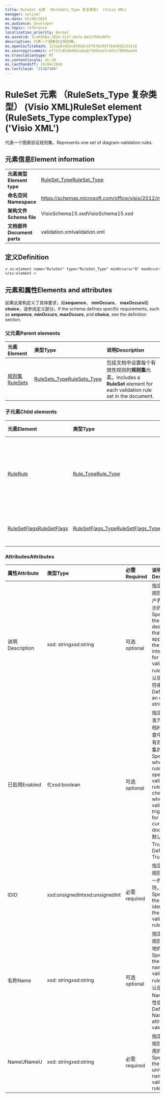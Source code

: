 ```yaml
---
title: RuleSet 元素 （RuleSets_Type 复杂类型） (Visio XML)
manager: soliver
ms.date: 03/09/2015
ms.audience: Developer
ms.topic: reference
localization_priority: Normal
ms.assetid: 5ca63b8a-782e-211f-be7a-8e177b61d8fc
description: 代表一个图表验证规则集。
ms.openlocfilehash: 1231e8cdb3c8781dc47f470c0477b4585b1331c6
ms.sourcegitcommit: ef717c65d8dd41ababffb01eafc443c79950aed4
ms.translationtype: MT
ms.contentlocale: zh-CN
ms.lasthandoff: 10/04/2018
ms.locfileid: "25387389"
---
```

# <a name="ruleset-element-rulesetstype-complextype-visio-xml"></a><span data-ttu-id="2e118-103">RuleSet 元素 （RuleSets_Type 复杂类型） (Visio XML)</span><span class="sxs-lookup"><span data-stu-id="2e118-103">RuleSet element (RuleSets_Type complexType) ('Visio XML')</span></span>

<span data-ttu-id="2e118-104">代表一个图表验证规则集。</span><span class="sxs-lookup"><span data-stu-id="2e118-104">Represents one set of diagram-validation rules.</span></span>
  
## <a name="element-information"></a><span data-ttu-id="2e118-105">元素信息</span><span class="sxs-lookup"><span data-stu-id="2e118-105">Element information</span></span>

|||
|:-----|:-----|
|<span data-ttu-id="2e118-106">**元素类型**</span><span class="sxs-lookup"><span data-stu-id="2e118-106">**Element type**</span></span> <br/> |[<span data-ttu-id="2e118-107">RuleSet_Type</span><span class="sxs-lookup"><span data-stu-id="2e118-107">RuleSet_Type</span></span>](ruleset_type-complextypevisio-xml.md) <br/> |
|<span data-ttu-id="2e118-108">**命名空间**</span><span class="sxs-lookup"><span data-stu-id="2e118-108">**Namespace**</span></span> <br/> |https://schemas.microsoft.com/office/visio/2012/main  <br/> |
|<span data-ttu-id="2e118-109">**架构文件**</span><span class="sxs-lookup"><span data-stu-id="2e118-109">**Schema file**</span></span> <br/> |<span data-ttu-id="2e118-110">VisioSchema15.xsd</span><span class="sxs-lookup"><span data-stu-id="2e118-110">VisioSchema15.xsd</span></span>  <br/> |
|<span data-ttu-id="2e118-111">**文档部件**</span><span class="sxs-lookup"><span data-stu-id="2e118-111">**Document parts**</span></span> <br/> |<span data-ttu-id="2e118-112">validation.xml</span><span class="sxs-lookup"><span data-stu-id="2e118-112">validation.xml</span></span>  <br/> |
   
## <a name="definition"></a><span data-ttu-id="2e118-113">定义</span><span class="sxs-lookup"><span data-stu-id="2e118-113">Definition</span></span>

```XML
< xs:element name="RuleSet" type="RuleSet_Type" minOccurs="0" maxOccurs="unbounded" >
</xs:element >
```

## <a name="elements-and-attributes"></a><span data-ttu-id="2e118-114">元素和属性</span><span class="sxs-lookup"><span data-stu-id="2e118-114">Elements and attributes</span></span>

<span data-ttu-id="2e118-115">如果此架构定义了具体要求，如**sequence**， **minOccurs**、 **maxOccurs**和**choice**，请参阅定义部分。</span><span class="sxs-lookup"><span data-stu-id="2e118-115">If the schema defines specific requirements, such as **sequence**, **minOccurs**, **maxOccurs**, and **choice**, see the definition section.</span></span> 
  
### <a name="parent-elements"></a><span data-ttu-id="2e118-116">父元素</span><span class="sxs-lookup"><span data-stu-id="2e118-116">Parent elements</span></span>

|<span data-ttu-id="2e118-117">**元素**</span><span class="sxs-lookup"><span data-stu-id="2e118-117">**Element**</span></span>|<span data-ttu-id="2e118-118">**类型**</span><span class="sxs-lookup"><span data-stu-id="2e118-118">**Type**</span></span>|<span data-ttu-id="2e118-119">**说明**</span><span class="sxs-lookup"><span data-stu-id="2e118-119">**Description**</span></span>|
|:-----|:-----|:-----|
|[<span data-ttu-id="2e118-120">规则集</span><span class="sxs-lookup"><span data-stu-id="2e118-120">RuleSets</span></span>](rulesets-element-validation_type-complextypevisio-xml.md) <br/> |[<span data-ttu-id="2e118-121">RuleSets_Type</span><span class="sxs-lookup"><span data-stu-id="2e118-121">RuleSets_Type</span></span>](rulesets_type-complextypevisio-xml.md) <br/> |<span data-ttu-id="2e118-122">包括文档中设置每个有效性规则的**规则集**元素。</span><span class="sxs-lookup"><span data-stu-id="2e118-122">Includes a **RuleSet** element for each validation rule set in the document.</span></span>  <br/> |
   
### <a name="child-elements"></a><span data-ttu-id="2e118-123">子元素</span><span class="sxs-lookup"><span data-stu-id="2e118-123">Child elements</span></span>

|<span data-ttu-id="2e118-124">**元素**</span><span class="sxs-lookup"><span data-stu-id="2e118-124">**Element**</span></span>|<span data-ttu-id="2e118-125">**类型**</span><span class="sxs-lookup"><span data-stu-id="2e118-125">**Type**</span></span>|<span data-ttu-id="2e118-126">**说明**</span><span class="sxs-lookup"><span data-stu-id="2e118-126">**Description**</span></span>|
|:-----|:-----|:-----|
|[<span data-ttu-id="2e118-127">Rule</span><span class="sxs-lookup"><span data-stu-id="2e118-127">Rule</span></span>](rule-element-ruleset_type-complextypevisio-xml.md) <br/> |[<span data-ttu-id="2e118-128">Rule_Type</span><span class="sxs-lookup"><span data-stu-id="2e118-128">Rule_Type</span></span>](rule_type-complextypevisio-xml.md) <br/> |<span data-ttu-id="2e118-129">代表图表有效性规则集中的一个有效性规则。</span><span class="sxs-lookup"><span data-stu-id="2e118-129">Represents a single validation rule in a diagram validation rule set.</span></span>  <br/> |
|[<span data-ttu-id="2e118-130">RuleSetFlags</span><span class="sxs-lookup"><span data-stu-id="2e118-130">RuleSetFlags</span></span>](rulesetflags-element-ruleset_type-complextypevisio-xml.md) <br/> |[<span data-ttu-id="2e118-131">RuleSetFlags_Type</span><span class="sxs-lookup"><span data-stu-id="2e118-131">RuleSetFlags_Type</span></span>](rulesetflags_type-complextypevisio-xml.md) <br/> |<span data-ttu-id="2e118-132">指定规则设置属性。</span><span class="sxs-lookup"><span data-stu-id="2e118-132">Specifies rule-set properties.</span></span>  <br/> |
   
### <a name="attributes"></a><span data-ttu-id="2e118-133">Attributes</span><span class="sxs-lookup"><span data-stu-id="2e118-133">Attributes</span></span>

|<span data-ttu-id="2e118-134">**属性**</span><span class="sxs-lookup"><span data-stu-id="2e118-134">**Attribute**</span></span>|<span data-ttu-id="2e118-135">**类型**</span><span class="sxs-lookup"><span data-stu-id="2e118-135">**Type**</span></span>|<span data-ttu-id="2e118-136">**必需**</span><span class="sxs-lookup"><span data-stu-id="2e118-136">**Required**</span></span>|<span data-ttu-id="2e118-137">**说明**</span><span class="sxs-lookup"><span data-stu-id="2e118-137">**Description**</span></span>|<span data-ttu-id="2e118-138">**可能的值**</span><span class="sxs-lookup"><span data-stu-id="2e118-138">**Possible values**</span></span>|
|:-----|:-----|:-----|:-----|:-----|
|<span data-ttu-id="2e118-139">说明</span><span class="sxs-lookup"><span data-stu-id="2e118-139">Description</span></span>  <br/> |<span data-ttu-id="2e118-140">xsd: string</span><span class="sxs-lookup"><span data-stu-id="2e118-140">xsd:string</span></span>  <br/> |<span data-ttu-id="2e118-141">可选</span><span class="sxs-lookup"><span data-stu-id="2e118-141">optional</span></span>  <br/> |<span data-ttu-id="2e118-142">指定在验证规则集的用户界面中显示的说明。</span><span class="sxs-lookup"><span data-stu-id="2e118-142">Specifies the description that appears in the user interface for the validation rule set.</span></span> <span data-ttu-id="2e118-143">默认值为空字符串。</span><span class="sxs-lookup"><span data-stu-id="2e118-143">Default is an empty string.</span></span>  <br/> |<span data-ttu-id="2e118-144">Xsd: string 类型的值。</span><span class="sxs-lookup"><span data-stu-id="2e118-144">Values of the xsd:string type.</span></span>  <br/> |
|<span data-ttu-id="2e118-145">已启用</span><span class="sxs-lookup"><span data-stu-id="2e118-145">Enabled</span></span>  <br/> |<span data-ttu-id="2e118-146">化</span><span class="sxs-lookup"><span data-stu-id="2e118-146">xsd:boolean</span></span>  <br/> |<span data-ttu-id="2e118-147">可选</span><span class="sxs-lookup"><span data-stu-id="2e118-147">optional</span></span>  <br/> |<span data-ttu-id="2e118-148">指定验证触发为当前文档时是否检查中指定的有效性规则集的规则。</span><span class="sxs-lookup"><span data-stu-id="2e118-148">Specifies whether the rules in the specified validation rule set are checked when validation is triggered for the current document.</span></span> <span data-ttu-id="2e118-149">默认值为 True 。</span><span class="sxs-lookup"><span data-stu-id="2e118-149">Default is True.</span></span>  <br/> |<span data-ttu-id="2e118-150">化类型的值。</span><span class="sxs-lookup"><span data-stu-id="2e118-150">Values of the xsd:boolean type.</span></span>  <br/> |
|<span data-ttu-id="2e118-151">ID</span><span class="sxs-lookup"><span data-stu-id="2e118-151">ID</span></span>  <br/> |<span data-ttu-id="2e118-152">xsd:unsignedInt</span><span class="sxs-lookup"><span data-stu-id="2e118-152">xsd:unsignedInt</span></span>  <br/> |<span data-ttu-id="2e118-153">必需</span><span class="sxs-lookup"><span data-stu-id="2e118-153">required</span></span>  <br/> |<span data-ttu-id="2e118-154">指定有效性规则集的唯一的标识符。</span><span class="sxs-lookup"><span data-stu-id="2e118-154">Specifies the unique identifier of the validation rule set.</span></span>  <br/> |<span data-ttu-id="2e118-155">Xsd:unsignedInt 类型的值。</span><span class="sxs-lookup"><span data-stu-id="2e118-155">Values of the xsd:unsignedInt type.</span></span>  <br/> |
|<span data-ttu-id="2e118-156">名称</span><span class="sxs-lookup"><span data-stu-id="2e118-156">Name</span></span>  <br/> |<span data-ttu-id="2e118-157">xsd: string</span><span class="sxs-lookup"><span data-stu-id="2e118-157">xsd:string</span></span>  <br/> |<span data-ttu-id="2e118-158">可选</span><span class="sxs-lookup"><span data-stu-id="2e118-158">optional</span></span>  <br/> |<span data-ttu-id="2e118-159">指定有效性规则集的本地的名称。</span><span class="sxs-lookup"><span data-stu-id="2e118-159">Specifies the local name of the validation rule set.</span></span> <span data-ttu-id="2e118-160">默认值为 NameU 属性值。</span><span class="sxs-lookup"><span data-stu-id="2e118-160">Defaults to NameU attribute value.</span></span>  <br/> |<span data-ttu-id="2e118-161">Xsd: string 类型的值。</span><span class="sxs-lookup"><span data-stu-id="2e118-161">Values of the xsd:string type.</span></span>  <br/> |
|<span data-ttu-id="2e118-162">NameU</span><span class="sxs-lookup"><span data-stu-id="2e118-162">NameU</span></span>  <br/> |<span data-ttu-id="2e118-163">xsd: string</span><span class="sxs-lookup"><span data-stu-id="2e118-163">xsd:string</span></span>  <br/> |<span data-ttu-id="2e118-164">必需</span><span class="sxs-lookup"><span data-stu-id="2e118-164">required</span></span>  <br/> |<span data-ttu-id="2e118-165">指定有效性规则集的通用的名称。</span><span class="sxs-lookup"><span data-stu-id="2e118-165">Specifies the universal name of the validation rule set.</span></span>  <br/> |<span data-ttu-id="2e118-166">Xsd: string 类型的值。</span><span class="sxs-lookup"><span data-stu-id="2e118-166">Values of the xsd:string type.</span></span>  <br/> |
   

